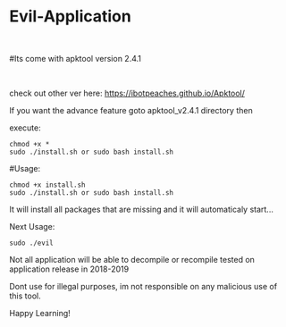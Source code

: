 # Evil-Application

<br />

#Its come with apktool version 2.4.1

<br/>

check out other ver here: https://ibotpeaches.github.io/Apktool/

If you want the advance feature goto apktool_v2.4.1 directory then

execute:

    chmod +x *
    sudo ./install.sh or sudo bash install.sh

#Usage:

    chmod +x install.sh
    sudo ./install.sh or sudo bash install.sh

It will install all packages that are missing and it will automaticaly start...

Next Usage:

    sudo ./evil

Not all application will be able to decompile or recompile
tested on application release in 2018-2019

Dont use for illegal purposes,
im not responsible on any malicious use of this tool.


Happy Learning!
